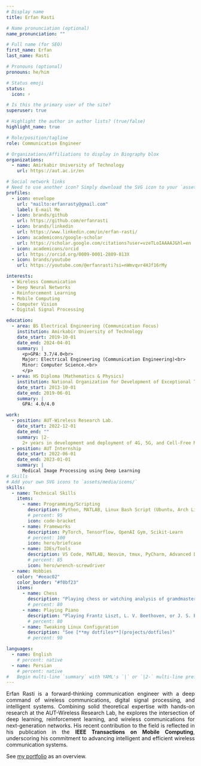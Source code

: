 ```yaml
---
# Display name
title: Erfan Rasti

# Name pronunciation (optional)
name_pronunciation: ""

# Full name (for SEO)
first_name: Erfan
last_name: Rasti

# Pronouns (optional)
pronouns: he/him

# Status emoji
status:
  icon: ⚡

# Is this the primary user of the site?
superuser: true

# Highlight the author in author lists? (true/false)
highlight_name: true

# Role/position/tagline
role: Communication Engineer

# Organizations/Affiliations to display in Biography blox
organizations:
  - name: Amirkabir University of Technology
    url: https://aut.ac.ir/en

# Social network links
# Need to use another icon? Simply download the SVG icon to your `assets/media/icons/` folder.
profiles:
  - icon: envelope
    url: "mailto:erfanrasty@gmail.com"
    label: E-mail Me
  - icon: brands/github
    url: https://github.com/erfanrasti
  - icon: brands/linkedin
    url: https://www.linkedin.com/in/erfan-rasti/
  - icon: academicons/google-scholar
    url: https://scholar.google.com/citations?user=vzeTLoIAAAAJ&hl=en
  - icon: academicons/orcid
    url: https://orcid.org/0009-0001-2809-813X
  - icon: brands/youtube
    url: https://youtube.com/@erfanrasti?si=nWmvqvr4HJf16rMy

interests:
  - Wireless Communication
  - Deep Neural Networks
  - Reinforcement Learning
  - Mobile Computing
  - Computer Vision
  - Digital Signal Processing

education:
  - area: BS Electrical Engineering (Communication Focus)
    institution: Amirkabir University of Technology
    date_start: 2019-10-01
    date_end: 2024-04-01
    summary: |
      <p>GPA: 3.7/4.0<br>
      Major: Electrical Engineering (Communication Engineering)<br>
      Minor: Computer Science.<br>
      </p>
  - area: HS Diploma (Mathematics & Physics)
    institution: National Organization for Development of Exceptional Talents (Sampad)
    date_start: 2013-10-01
    date_end: 2019-06-01
    summary: |
      GPA: 4.0/4.0

work:
  - position: AUT-Wireless Research Lab.
    date_start: 2022-12-01
    date_end: ""
    summary: |2-
      2+ years in development and deployment of 4G, 5G, and Cell-Free Massive MIMO networks.
  - position: AUT Internship
    date_start: 2022-06-01
    date_end: 2023-01-01
    summary: |
      Medical Image Processing using Deep Learning
# Skills
# Add your own SVG icons to `assets/media/icons/`
skills:
  - name: Technical Skills
    items:
      - name: Programming/Scripting
        description: Python, MATLAB, Linux Bash Script (Ubuntu, Arch Linux, Debian), C, C++, LaTeX PowerShell, VHDL
        # percent: 95
        icon: code-bracket
      - name: Frameworks
        description: PyTorch, Tensorflow, OpenAI Gym, Scikit-Learn
        # percent: 100
        icon: hero/briefcase
      - name: IDEs/Tools
        description: VS Code, MATLAB, Neovim, tmux, PyCharm, Advanced Design System, Proteus (PDS), CodeVisionAVR, Altium Designer, Xilinx ISE, Vivado
        # percent: 85
        icon: hero/wrench-screwdriver
  - name: Hobbies
    color: "#eeac02"
    color_border: "#f0bf23"
    items:
      - name: Chess
        description: "Playing chess or watching analysis of gramdmaster games on YouTube"
        # percent: 80
      - name: Playing Piano
        description: "Playing Frantz Liszt, L. V. Beethoven, or J. S. Bach"
        # percent: 80
      - name: Tweaking Linux Configuration
        description: "See [**my dotfiles**](projects/dotfiles)"
        # percent: 90

languages:
  - name: English
    # percent: native
  - name: Persian
    # percent: native
#   Begin multi-line `summary` with YAML's `|` or `|2-` multi-line prefix and indent 2 spaces below.
---
```


<p style="text-align: justify;">
Erfan Rasti is a forward-thinking communication engineer with a deep command of wireless communications, digital signal processing, and intelligent systems. Combining solid theoretical expertise with hands-on research at the AUT-Wireless Research Lab, he explores the intersection of deep learning, reinforcement learning, and wireless communications for next-generation networks. His recent contribution to the field is reflected in his publication in the <b>IEEE Transactions on Mobile Computing</b>, underscoring his commitment to advancing intelligent and efficient wireless communication systems.

See <a href="https://erfanrasti.github.io/portfolio">my portfolio</a> as an overview.

</p>
